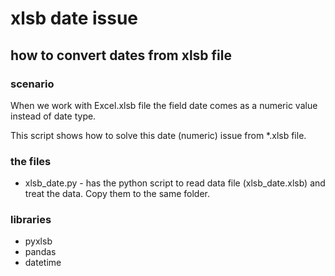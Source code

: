 # xlsb date issue

## how to convert dates from xlsb file

### scenario

When we work with Excel.xlsb file the field date comes as a numeric value instead of date type.

This script shows how to solve this date (numeric) issue from *.xlsb file.

### the files
* xlsb_date.py - has the python script to read data file (xlsb_date.xlsb) and treat the data.
Copy them to the same folder.

### libraries
* pyxlsb
* pandas
* datetime
